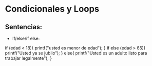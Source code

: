 # Condicionales y Loops

## Sentencias:
- If/else/if else:

<div>

if (edad < 18){
printf("usted es menor de edad");
}
if else (edad > 65){
printf("Usted ya se jubilo");
}
else{
printf("Usted es un adulto listo para trabajar legalmente");
}

</div>

